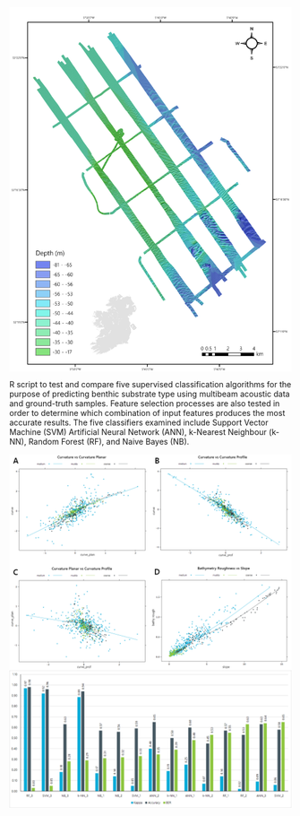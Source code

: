 <img src="outputs/Location.png" width="1000" style="display:block; margin:auto" />

R script to test and compare five supervised classification algorithms for the purpose of predicting benthic substrate type using multibeam acoustic data and ground-truth samples. Feature selection processes are also tested in order to determine which combination of input features produces the most accurate results. The five classifiers examined include Support Vector Machine (SVM) Artificial Neural Network (ANN), k-Nearest Neighbour (k-NN), Random Forest (RF), and Naive Bayes (NB).

<img src="outputs/7_corr_all.png" width="1000" style="display:block; margin:auto" />

<img src="outputs/results.png" width="1000" style="display:block; margin:auto" />
